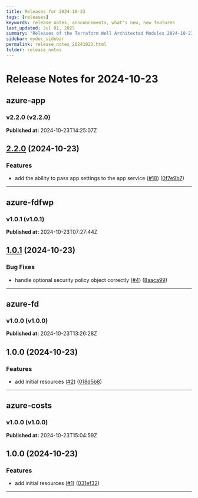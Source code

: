 ```yaml
---
title: Releases for 2024-10-23
tags: [releases]
keywords: release notes, announcements, what's new, new features
last_updated: Jul 01, 2025
summary: "Releases of the Terraform Well Architected Modules 2024-10-23"
sidebar: mydoc_sidebar
permalink: release_notes_20241023.html
folder: release_notes
---
```


# Release Notes for 2024-10-23

## azure-app
### v2.2.0 (v2.2.0)
**Published at:** 2024-10-23T14:25:07Z

## [2.2.0](https://github.com/CloudNationHQ/terraform-azure-app/compare/v2.1.0...v2.2.0) (2024-10-23)


### Features

* add the ability to pass app settings to the app service ([#18](https://github.com/CloudNationHQ/terraform-azure-app/issues/18)) ([0f7e9b7](https://github.com/CloudNationHQ/terraform-azure-app/commit/0f7e9b781c3a4e06073d270060d04c6bf25ae94d))

---

## azure-fdfwp
### v1.0.1 (v1.0.1)
**Published at:** 2024-10-23T07:27:44Z

## [1.0.1](https://github.com/CloudNationHQ/terraform-azure-fdfwp/compare/v1.0.0...v1.0.1) (2024-10-23)


### Bug Fixes

* handle optional security policy object correctly ([#4](https://github.com/CloudNationHQ/terraform-azure-fdfwp/issues/4)) ([8aaca99](https://github.com/CloudNationHQ/terraform-azure-fdfwp/commit/8aaca9931395f3ee246979c403e60344074c6137))

---

## azure-fd
### v1.0.0 (v1.0.0)
**Published at:** 2024-10-23T13:26:28Z

## 1.0.0 (2024-10-23)


### Features

* add initial resources ([#2](https://github.com/CloudNationHQ/terraform-azure-fd/issues/2)) ([018d5b8](https://github.com/CloudNationHQ/terraform-azure-fd/commit/018d5b8fd107dfc2f9f4385db21c2c7013ea75ad))

---

## azure-costs
### v1.0.0 (v1.0.0)
**Published at:** 2024-10-23T15:04:59Z

## 1.0.0 (2024-10-23)


### Features

* add initial resources ([#1](https://github.com/CloudNationHQ/terraform-azure-costs/issues/1)) ([031ef32](https://github.com/CloudNationHQ/terraform-azure-costs/commit/031ef3238d42ccb57ed29ebad285af4557d66e6a))

---

